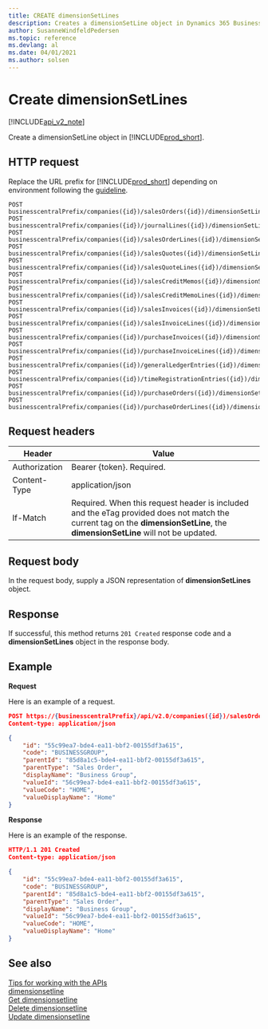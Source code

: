 ```yaml
---
title: CREATE dimensionSetLines  
description: Creates a dimensionSetLine object in Dynamics 365 Business Central.
author: SusanneWindfeldPedersen
ms.topic: reference
ms.devlang: al
ms.date: 04/01/2021
ms.author: solsen
---
```


# Create dimensionSetLines

[!INCLUDE[api_v2_note](../../../includes/api_v2_note.md)]

Create a dimensionSetLine object in [!INCLUDE[prod_short](../../../includes/prod_short.md)].

## HTTP request
Replace the URL prefix for [!INCLUDE[prod_short](../../../includes/prod_short.md)] depending on environment following the [guideline](../../v2.0/endpoints-apis-for-dynamics.md).

```
POST businesscentralPrefix/companies({id})/salesOrders({id})/dimensionSetLines({id})
POST businesscentralPrefix/companies({id})/journalLines({id})/dimensionSetLines({id})
POST businesscentralPrefix/companies({id})/salesOrderLines({id})/dimensionSetLines({id})
POST businesscentralPrefix/companies({id})/salesQuotes({id})/dimensionSetLines({id})
POST businesscentralPrefix/companies({id})/salesQuoteLines({id})/dimensionSetLines({id})
POST businesscentralPrefix/companies({id})/salesCreditMemos({id})/dimensionSetLines({id})
POST businesscentralPrefix/companies({id})/salesCreditMemoLines({id})/dimensionSetLines({id})
POST businesscentralPrefix/companies({id})/salesInvoices({id})/dimensionSetLines({id})
POST businesscentralPrefix/companies({id})/salesInvoiceLines({id})/dimensionSetLines({id})
POST businesscentralPrefix/companies({id})/purchaseInvoices({id})/dimensionSetLines({id})
POST businesscentralPrefix/companies({id})/purchaseInvoiceLines({id})/dimensionSetLines({id})
POST businesscentralPrefix/companies({id})/generalLedgerEntries({id})/dimensionSetLines({id})
POST businesscentralPrefix/companies({id})/timeRegistrationEntries({id})/dimensionSetLines({id})
POST businesscentralPrefix/companies({id})/purchaseOrders({id})/dimensionSetLines({id})
POST businesscentralPrefix/companies({id})/purchaseOrderLines({id})/dimensionSetLines({id})

```


## Request headers

|Header|Value|
|------|-----|
|Authorization  |Bearer {token}. Required. |
|Content-Type  |application/json|
|If-Match      |Required. When this request header is included and the eTag provided does not match the current tag on the **dimensionSetLine**, the **dimensionSetLine** will not be updated. |

## Request body
In the request body, supply a JSON representation of **dimensionSetLines** object.

## Response
If successful, this method returns ```201 Created``` response code and a **dimensionSetLines** object in the response body.

## Example

**Request**

Here is an example of a request.

```json
POST https://{businesscentralPrefix}/api/v2.0/companies({id})/salesOrders({id})/dimensionSetLines({id})
Content-type: application/json

{
    "id": "55c99ea7-bde4-ea11-bbf2-00155df3a615",
    "code": "BUSINESSGROUP",
    "parentId": "85d8a1c5-bde4-ea11-bbf2-00155df3a615",
    "parentType": "Sales Order",
    "displayName": "Business Group",
    "valueId": "56c99ea7-bde4-ea11-bbf2-00155df3a615",
    "valueCode": "HOME",
    "valueDisplayName": "Home"
}
```

**Response**

Here is an example of the response. 


```json
HTTP/1.1 201 Created
Content-type: application/json

{
    "id": "55c99ea7-bde4-ea11-bbf2-00155df3a615",
    "code": "BUSINESSGROUP",
    "parentId": "85d8a1c5-bde4-ea11-bbf2-00155df3a615",
    "parentType": "Sales Order",
    "displayName": "Business Group",
    "valueId": "56c99ea7-bde4-ea11-bbf2-00155df3a615",
    "valueCode": "HOME",
    "valueDisplayName": "Home"
}
```


## See also
[Tips for working with the APIs](../../../developer/devenv-connect-apps-tips.md)    
[dimensionsetline](../resources/dynamics_dimensionsetline.md)    
[Get dimensionsetline](dynamics_dimensionsetline_Get.md)    
[Delete dimensionsetline](dynamics_dimensionsetline_Delete.md)    
[Update dimensionsetline](dynamics_dimensionsetline_Update.md)    
